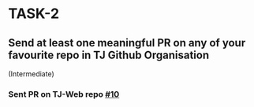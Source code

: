 # TASK-2
## Send at least one meaningful PR on any of your favourite repo in TJ Github Organisation
(Intermediate)

### Sent PR on TJ-Web repo [#10](https://github.com/technojam/TJ-Web/pull/10)
